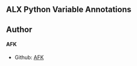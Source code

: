 ## ALX Python Variable Annotations

## Author

#### AFK

- Github: [AFK](https://github.com/afkgit)
